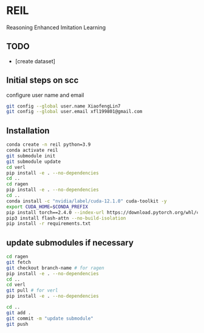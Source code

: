 # REIL
Reasoning Enhanced Imitation Learning

## TODO
- [create dataset]

## Initial steps on scc
configure user name and email

```bash
git config --global user.name XiaofengLin7
git config --global user.email xfl199801@gmail.com
```

## Installation

```bash
conda create -n reil python=3.9
conda activate reil
git submodule init
git submodule update
cd verl
pip install -e . --no-dependencies
cd ..
cd ragen
pip install -e . --no-dependencies
cd ..
conda install -c "nvidia/label/cuda-12.1.0" cuda-toolkit -y
export CUDA_HOME=$CONDA_PREFIX
pip install torch==2.4.0 --index-url https://download.pytorch.org/whl/cu121
pip3 install flash-attn --no-build-isolation
pip install -r requirements.txt
```

## update submodules if necessary

```bash
cd ragen
git fetch
git checkout branch-name # for ragen
pip install -e . --no-dependencies
cd ..
cd verl
git pull # for verl
pip install -e . --no-dependencies

cd ..
git add .
git commit -m "update submodule"
git push
```
